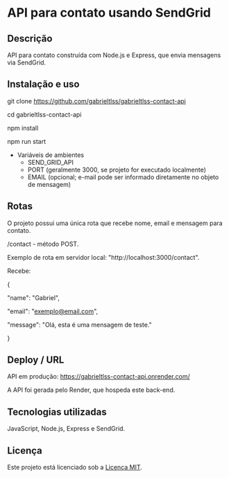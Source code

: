 # API para contato usando SendGrid

## Descrição

API para contato construída com Node.js e Express, que envia mensagens via SendGrid.

## Instalação e uso

git clone https://github.com/gabrieltlss/gabrieltlss-contact-api

cd gabrieltlss-contact-api

npm install

npm run start

- Variáveis de ambientes
    - SEND_GRID_API
    - PORT (geralmente 3000, se projeto for executado localmente)
    - EMAIL (opcional; e-mail pode ser informado diretamente no objeto de mensagem)

## Rotas

O projeto possui uma única rota que recebe nome, email e mensagem para contato.

/contact - método POST. 

Exemplo de rota em servidor local: "http://localhost:3000/contact".

Recebe:

{

  "name": "Gabriel",

  "email": "exemplo@email.com",

  "message": "Olá, esta é uma mensagem de teste."

}

## Deploy / URL

API em produção: https://gabrieltlss-contact-api.onrender.com/

A API foi gerada pelo Render, que hospeda este back-end.

## Tecnologias utilizadas

JavaScript, Node.js, Express e SendGrid.

## Licença

Este projeto está licenciado sob a [Licença MIT](./LICENSE).
